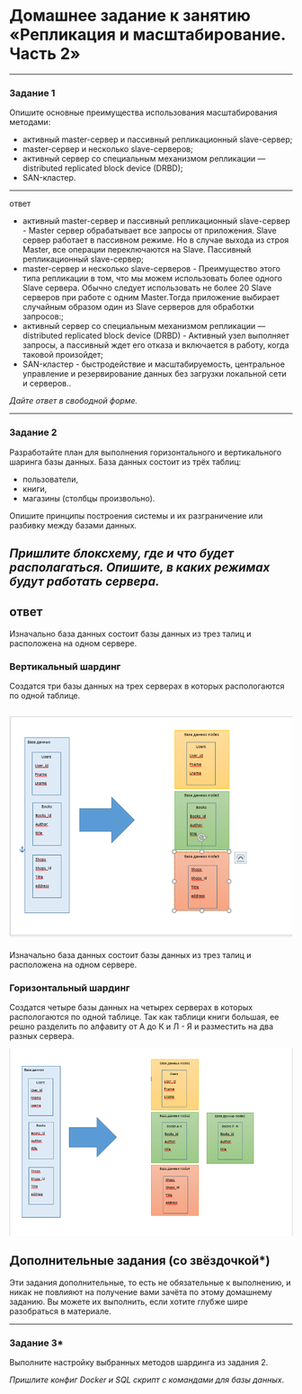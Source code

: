 # Домашнее задание к занятию «Репликация и масштабирование. Часть 2»

---

### Задание 1

Опишите основные преимущества использования масштабирования методами:
- активный master-сервер и пассивный репликационный slave-сервер; 
- master-сервер и несколько slave-серверов;
- активный сервер со специальным механизмом репликации — distributed replicated block device (DRBD);
- SAN-кластер.
---
ответ
- активный master-сервер и пассивный репликационный slave-сервер - Master сервер обрабатывает все запросы от приложения. Slave сервер работает в пассивном режиме. Но в случае выхода из строя Master, все операции переключаются на Slave. Пассивный репликационный slave-сервер; 
- master-сервер и несколько slave-серверов - Преимущество этого типа репликации в том, что мы можем использовать более одного Slave сервера. Обычно следует использовать не более 20 Slave серверов при работе с одним Master.Тогда приложение выбирает случайным образом один из Slave серверов для обработки запросов:;
- активный сервер со специальным механизмом репликации — distributed replicated block device (DRBD) - Активный узел выполняет запросы, а пассивный ждет его отказа и включается в работу, когда таковой произойдет;
- SAN-кластер - быстродействие и масштабируемость, центральное управление и резервирование данных без загрузки локальной сети и серверов..

*Дайте ответ в свободной форме.*

---

### Задание 2


Разработайте план для выполнения горизонтального и вертикального шаринга базы данных. База данных состоит из трёх таблиц: 

- пользователи, 
- книги, 
- магазины (столбцы произвольно). 

Опишите принципы построения системы и их разграничение или разбивку между базами данных.

*Пришлите блоксхему, где и что будет располагаться. Опишите, в каких режимах будут работать сервера.*
---
## ответ
Изначально база данных состоит базы данных из трез талиц и расположена на одном сервере.
### Вертикальный шардинг
Создатся три базы данных на трех серверах в которых распологаются по одной таблице.

![](https://github.com/teplodizain/gitlab-hw/blob/main/JPG/ELK/12.7.1.png)
---
Изначально база данных состоит базы данных из трез талиц и расположена на одном сервере.
### Горизонтальный шардинг
Создатся четыре базы данных на четырех серверах в которых распологаются по одной таблице. Так как таблици книги большая, ее решно разделить по алфавиту от А до К и Л - Я и разместить на два разных сервера. 

![](https://github.com/teplodizain/gitlab-hw/blob/main/JPG/ELK/12.7.2.png)

## Дополнительные задания (со звёздочкой*)
Эти задания дополнительные, то есть не обязательные к выполнению, и никак не повлияют на получение вами зачёта по этому домашнему заданию. Вы можете их выполнить, если хотите глубже шире разобраться в материале.

---
### Задание 3*

Выполните настройку выбранных методов шардинга из задания 2.

*Пришлите конфиг Docker и SQL скрипт с командами для базы данных*.
